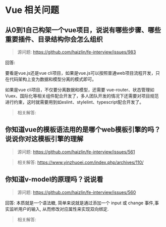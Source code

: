 # Vue 相关问题

## 从0到1自己构架一个vue项目，说说有哪些步骤、哪些重要插件、目录结构你会怎么组织

> 源问题: https://github.com/haizlin/fe-interview/issues/983

回答:   

要看是vue.js还是vue cli项目，如果是vue.js可以按照普通web项目流程开发，只在代码架构上变为数据和模型分离的模式即可。  

如果是vue cli项目，不仅要分离数据和模型，还需要 vue-router、状态管理如 Vuex、国际化等相关组件配合开发了，多人团队开发的情况下还需要对项目规范进行约束，这时就需要用到如eslint、stylelint、typescript配合开发了。

> 相关解答:

## 你知道vue的模板语法用的是哪个web模板引擎的吗？说说你对这模板引擎的理解

> 源问题: https://github.com/haizlin/fe-interview/issues/561

> 相关解答: https://www.yinzhuoei.com/index.php/archives/110/

## 你知道v-model的原理吗？说说看

> 源问题: https://github.com/haizlin/fe-interview/issues/560

回答: 本质就是一个语法糖, 简单来说就是通过添加一个 input 或 change 事件,事实监听用户的输入, 从而修改对应属性来实现双向绑定.

> 相关解答: 

## 